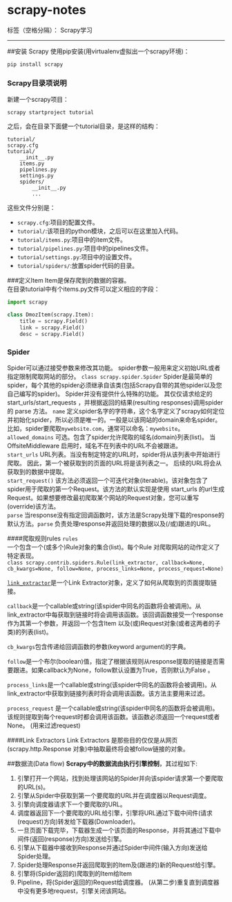 # scrapy-notes

标签（空格分隔）： Scrapy学习

---

##安装 Scrapy
使用pip安装(用virtualenv虚拟出一个scrapy环境)：

    pip install scrapy
    
### Scrapy目录项说明
新建一个scrapy项目：

    scrapy startproject tutorial

之后，会在目录下面健一个tutorial目录，是这样的结构：

    tutorial/
    scrapy.cfg
    tutorial/
        __init__.py
        items.py
        pipelines.py
        settings.py
        spiders/
            __init__.py
            ...

这些文件分别是：

 - `scrapy.cfg`:项目的配置文件。
 - `tutorial/`:该项目的python模块，之后可以在这里加入代码。
 - `tutorial/items.py`:项目中的item文件。
 - `tutorial/pipelines.py`:项目中的pipelines文件。
 - `tutorial/settings.py`:项目中的设置文件。
 - `tutorial/spiders/`:放置spider代码的目录。
 
###定义Item
Item是保存爬到的数据的容器。  
在目录tutorial中有个items.py文件可以定义相应的字段：
```python
import scrapy

class DmozItem(scrapy.Item):
    title = scrapy.Field()
    link = scrapy.Field()
    desc = scrapy.Field()
```
### Spider
Spider可以通过接受参数来修改其功能。 spider参数一般用来定义初始URL或者指定限制爬取网站的部分。
`class scrapy.spider.Spider`
Spider是最简单的spider，每个其他的spider必须继承自该类(包括Scrapy自带的其他spider以及您自己编写的spider)。 Spider并没有提供什么特殊的功能。 其仅仅请求给定的 start_urls/start_requests ，并根据返回的结果(resulting responses)调用spider的 parse 方法。
`name`
定义spider名字的字符串，这个名字定义了scrapy如何定位并初始化spider，所以必须是唯一的。一般是以该网站的domain来命名spider。比如，spider要爬取`mywebsite.com`，通常可以命名：`mywebsite`。  
`allowed_domains`
可选。包含了spider允许爬取的域名(domain)列表(list)。 当 OffsiteMiddleware 启用时，域名不在列表中的URL不会被跟进。  
`start_urls`
URL列表。当没有制定特定的URL时，spider将从该列表中开始进行爬取。 因此，第一个被获取到的页面的URL将是该列表之一。 后续的URL将会从获取到的数据中提取。  
`start_request()`
该方法必须返回一个可迭代对象(iterable)。该对象包含了spider用于爬取的第一个Request。该方法的默认实现是使用 start_urls 的url生成Request。如果想要修改最初爬取某个网站的Request对象，您可以重写(override)该方法。  
`parse`
当response没有指定回调函数时，该方法是Scrapy处理下载的response的默认方法。`parse` 负责处理response并返回处理的数据以及(/或)跟进的URL。

####爬取规则rules
`rules`  
一个包含一个(或多个)Rule对象的集合(list)。每个Rule 对爬取网站的动作定义了特定表现。  
`class scrapy.contrib.spiders.Rule(link_extractor, callback=None, cb_kwargs=None, follow=None, process_links=None, process_request=None)`  

<a href = "#Extractors">`link_extractor`</a>是一个Link Extractor对象，定义了如何从爬取到的页面提取链接。  

`callback`是一个callable或string(该spider中同名的函数将会被调用)。从link_extractor中每获取到链接时将会调用该函数。该回调函数接受一个response作为其第一个参数，并返回一个包含Item 以及(或)Request对象(或者这两者的子类)的列表(list)。  

`cb_kwargs`包含传递给回调函数的参数(keyword argument)的字典。  

`follow`是一个布尔(boolean)值，指定了根据该规则从response提取的链接是否需要跟进。如果callback为None，follow默认设置为True，否则默认为False 。  

`process_links`是一个callable或string(该spider中同名的函数将会被调用)。从link_extractor中获取到链接列表时将会调用该函数。该方法主要用来过滤。  

`process_request` 是一个callable或string(该spider中同名的函数将会被调用)。 该规则提取到每个request时都会调用该函数。该函数必须返回一个request或者None。 (用来过滤request)

####Link Extractors <a name = "Extractors" id = "Extractors"> </a>
Link Extractors 是那些目的仅仅是从网页(scrapy.http.Response 对象)中抽取最终将会被follow链接的对象｡

##数据流(Data flow)
**Scrapy中的数据流由执行引擎控制**，其过程如下:

1. 引擎打开一个网站，找到处理该网站的Spider并向该spider请求第一个要爬取的URL(s)。
2. 引擎从Spider中获取到第一个要爬取的URL并在调度器以Request调度。
3. 引擎向调度器请求下一个要爬取的URL。
4. 调度器返回下一个要爬取的URL给引擎，引擎将URL通过下载中间件(请求(request)方向)转发给下载器(Downloader)。
5. 一旦页面下载完毕，下载器生成一个该页面的Response，并将其通过下载中间件(返回(response)方向)发送给引擎。
6. 引擎从下载器中接收到Response并通过Spider中间件(输入方向)发送给Spider处理。
7. Spider处理Response并返回爬取到的Item及(跟进的)新的Request给引擎。
8. 引擎将(Spider返回的)爬取到的Item给Item 
9. Pipeline，将(Spider返回的)Request给调度器。
(从第二步)重复直到调度器中没有更多地request，引擎关闭该网站。






